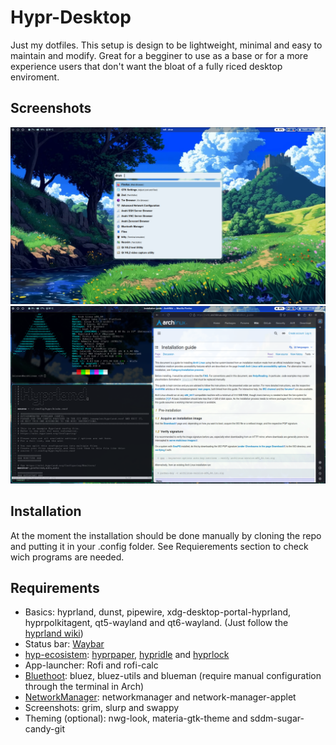 # Hypr-Desktop

Just my dotfiles. This setup is design to be lightweight, minimal and easy to maintain and modify. Great for a begginer to use as a base or for a more experience users that don't want the bloat of a fully riced desktop enviroment.

## Screenshots
![Example1](repo_screenshots/example1.png)
![Example2](repo_screenshots/example2.png)

## Installation
At the moment the installation should be done manually by cloning the repo and putting it in your .config folder. See Requierements section to check wich programs are needed.

## Requirements
- Basics: hyprland, dunst, pipewire, xdg-desktop-portal-hyprland, hyprpolkitagent, qt5-wayland and qt6-wayland. (Just follow the [hyprland wiki](https://wiki.hypr.land/Useful-Utilities/Must-have/))
- Status bar: [Waybar](https://github.com/Alexays/Waybar/wiki/Module:-Hyprland)
- [hyp-ecosistem](https://wiki.hypr.land/Hypr-Ecosystem/): [hyprpaper](https://wiki.hypr.land/Hypr-Ecosystem/hyprpaper/), [hypridle](https://wiki.hypr.land/Hypr-Ecosystem/hypridle/) and [hyprlock](https://wiki.hypr.land/Hypr-Ecosystem/hyprlock/)
- App-launcher: Rofi and rofi-calc
- [Bluethoot](https://wiki.archlinux.org/title/Bluetooth): bluez, bluez-utils and blueman (require manual configuration through the terminal in Arch)
- [NetworkManager](https://wiki.archlinux.org/title/NetworkManager): networkmanager and network-manager-applet
- Screenshots: grim, slurp and swappy
- Theming (optional): nwg-look, materia-gtk-theme and sddm-sugar-candy-git

